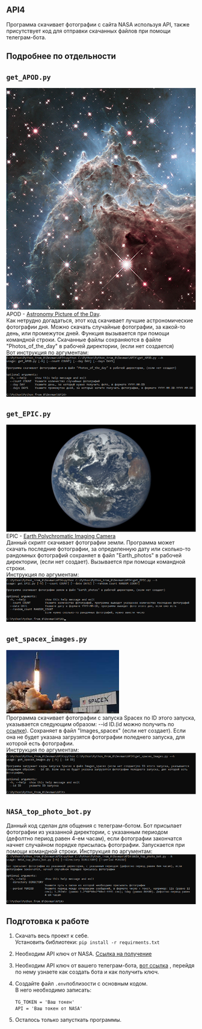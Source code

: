 ## API4
Программа скачивает фотографии с сайта NASA используя API, также присутствует код для отправки скачанных файлов при помощи телеграм-бота.
## Подробнее по отдельности

## ```get_APOD.py```
 
![img_3.png](instruction_pictires/img_3.png)\
APOD - [Astronomy Picture of the Day](https://apod.nasa.gov/apod/astropix.html). \
Как нетрудно догадаться, этот код скачивает лучшие астрономические фотографии дня.
Можно скачать случайные фотографии, за какой-то день, или промежуток дней. Функция вызывается при помощи командной строки.
Скачанные файлы сохраняются в файле "Photos_of_the_day" в рабочей директории, (если нет создается)\
Вот инструкция по аргументам:
![img.png](instruction_pictires/img.png)

## ```get_EPIC.py```
![img_4.png](instruction_pictires/img_4.png)
EPIC - [Earth Polychromatic Imaging Camera](https://epic.gsfc.nasa.gov/) \
Данный скрипт скачивает фотографии земли. Программа может скачать последние фотографии,
за определенную дату или сколько-то рандомных фотографий сохраняет в файл "Earth_photos"
в рабочей директории, (если нет создает). Вызывается при помощи командной строки.\
Инструкция по аргументам:
![img_1.png](instruction_pictires/img_1.png)

## ```get_spacex_images.py```
![img_5.png](instruction_pictires/img_5.png) \
Программа скачивает фотографии с запуска Spacex по ID этого запуска, указывается
следующим образом: --id ID.(id можно получить по [ссылке](https://api.spacexdata.com/v5/launches/)). Сохраняет в файл "Images_spacex" (если нет создает). Если она не будет указана загрузятся фотографии поледнего запуска, для которой есть
фотографии.\
Инструкция по аргументам:
![img_2.png](instruction_pictires/img_2.png)

## ```NASA_top_photo_bot.py```
Данный код сделан для общения с телеграм-ботом. Бот присылает фотографии из указанной директории, с указанным периодом (дефолтно период равен 4-ем часам),
если фотографии закончатся начнет случайном порядке присылась фотографии.
Запускается при помощи командной строки.
Инструкция по аргументам:
![img_6.png](instruction_pictires/img_6.png)

## Подготовка к работе

1. Скачать весь проект к себе.  
Установить библиотеки:
```pip install -r requirments.txt```
  
2. Необходим API ключ от NASA. [Ссылка на получение](https://api.nasa.gov/)

4. Необходим API ключ от вашего телеграм-бота, [вот ссылка](https://way23.ru/%D1%80%D0%B5%D0%B3%D0%B8%D1%81%D1%82%D1%80%D0%B0%D1%86%D0%B8%D1%8F-%D0%B1%D0%BE%D1%82%D0%B0-%D0%B2-telegram.html)
, перейдя по нему узнаете как создать бота и как получить ключ. 


4. Создайте файл ```.env```поблизости с основным кодом. \
В него необходимо записать:

    ```TG_TOKEN = 'Ваш токен'```\
    ```API = 'Ваш токен от NASA' ```


6. Осталось только запусткать программы.

